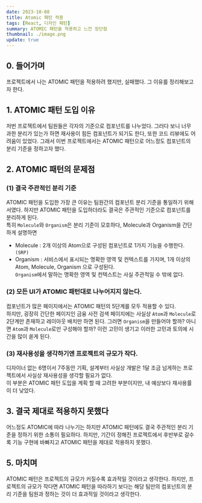 ```yaml
---
date: 2023-10-08
title: Atomic 패턴 적용
tags: [React, 디자인 패턴]
summary: ATOMIC 패턴을 적용하고 느낀 장단점
thumbnail: ./image.png
update: true
---
```




## 0. 들어가며
프로젝트에서 나는 ATOMIC 패턴을 적용하려 했지만, 실패했다. 그 이유를 정리해보고자 한다.

## 1. ATOMIC 패턴 도입 이유
저번 프로젝트에서 팀원들은 각자의 기준으로 컴포넌트를 나누었다. 그러다 보니 너무 과한 분리가 있는가 하면 재사용이 힘든 컴포넌트가 되기도 한다, 또한 코드 리뷰에도 어려움이 있었다. 그래서 이번 프로젝트에서는 ATOMIC 패턴으로 어느정도 컴포넌트의 분리 기준을 정하고자 했다.

## 2. ATOMIC 패턴의 문제점
### (1) 결국 주관적인 분리 기준
ATOMIC 패턴을 도입한 가장 큰 이유는 팀원간의 컴포넌트 분리 기준을 통일하기 위해서였다. 하지만 ATOMIC 패턴을 도입하더라도 결국은 주관적인 기준으로 컴포넌트를 분리하게 된다.  
특히 `Molecule`와 `Organism`은 분리 기준이 모호하다, Molecule과 Organism을 간단하게 설명하면  
- Molecule : 2개 이상의 Atom으로 구성된 컴포넌트로 1가지 기능을 수행한다.`(SRP)`
- Organism : 서비스에서 표시되는 명확한 영역 및 컨텍스트를 가지며, 1개 이상의 Atom, Molecule, Organism 으로 구성된다.  
`Organism`에서 말하는 명확한 영역 및 컨텍스트는 사실 주관적일 수 밖에 없다.


### (2) 모든 UI가 ATOMIC 패턴대로 나누어지지 않는다.
컴포넌트가 많은 페이지에서는 ATOMIC 패턴의 5단계를 모두 적용할 수 있다.  
하지만, 굉장히 간단한 페이지인 금융 사전 검색 페이지에는 사실상 `Atom`과 `Molecule`로 2단계만 존재하고 레이아웃 배치만 하면 된다. 그러면 `Organism`을 만들어야 할까? 아니면 `Atom`과 `Molecule`로만 구성해야 할까? 이런 고민이 생기고 이러한 고민과 토의에 시간을 많이 쏟게 된다.

### (3) 재사용성을 생각하기엔 프로젝트의 규모가 작다.
디자이너 없는 6명이서 7주동안 기획, 설계부터 사실상 개발은 1달 조금 넘게하는 프로젝트에서 사실상 재사용성을 생각할 필요가 없다.  
이 부분은 ATOMIC 패턴 도입을 계획 할 때 고려한 부분이지만, 내 예상보다 재사용률이 더 낮았다.

## 3. 결국 제대로 적용하지 못했다
어느정도 ATOMIC에 따라 나누기는 하지만 ATOMIC 패턴에도 결국 주관적인 분리 기준을 정하기 위한 소통이 필요하다. 하지만, 기간이 정해진 프로젝트에서 후반부로 갈수록 기능 구현에 바빠지고 ATOMIC 패턴을 제대로 적용하지 못했다. 

## 5. 마치며
ATOMIC 패턴은 프로젝트의 규모가 커질수록 효과적일 것이라고 생각한다. 하지만, 프로젝트의 규모가 작다면 ATOMIC 패턴을 따라하기 보다는 해당 팀만의 컴포넌트의 분리 기준을 팀원과 정하는 것이 더 효과적일 것이라고 생각한다.
